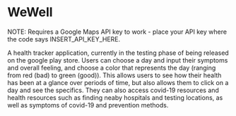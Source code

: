 # WeWell
NOTE: Requires a Google Maps API key to work - place your API key where the code says INSERT_API_KEY_HERE.

A health tracker application, currently in the testing phase of being released on the google play store.
Users can choose a day and input their symptoms and overall feeling, and choose a color that represents the day (ranging from red (bad) to green (good)).
This allows users to see how their health has been at a glance over periods of time, but also allows them to click on a day and see the specifics.
They can also access covid-19 resources and health resources such as finding neaby hospitals and testing locations, as well as symptoms of covid-19 and prevention methods.
